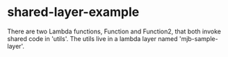 # shared-layer-example

There are two Lambda functions, Function and Function2, that both invoke
shared code in 'utils'.  The utils live in a lambda layer named 'mjb-sample-layer'.